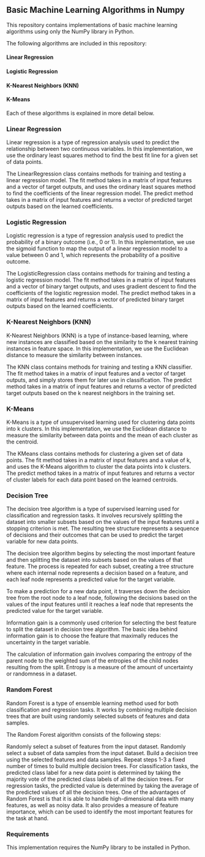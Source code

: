 ## Basic Machine Learning Algorithms in Numpy
This repository contains implementations of basic machine learning algorithms using only the NumPy library in Python.

The following algorithms are included in this repository:

#### Linear Regression
#### Logistic Regression
#### K-Nearest Neighbors (KNN)
#### K-Means


Each of these algorithms is explained in more detail below.


### Linear Regression
Linear regression is a type of regression analysis used to predict the relationship between two continuous variables. In this implementation, we use the ordinary least squares method to find the best fit line for a given set of data points.

The LinearRegression class contains methods for training and testing a linear regression model. The fit method takes in a matrix of input features and a vector of target outputs, and uses the ordinary least squares method to find the coefficients of the linear regression model. The predict method takes in a matrix of input features and returns a vector of predicted target outputs based on the learned coefficients.

### Logistic Regression
Logistic regression is a type of regression analysis used to predict the probability of a binary outcome (i.e., 0 or 1). In this implementation, we use the sigmoid function to map the output of a linear regression model to a value between 0 and 1, which represents the probability of a positive outcome.

The LogisticRegression class contains methods for training and testing a logistic regression model. The fit method takes in a matrix of input features and a vector of binary target outputs, and uses gradient descent to find the coefficients of the logistic regression model. The predict method takes in a matrix of input features and returns a vector of predicted binary target outputs based on the learned coefficients.

### K-Nearest Neighbors (KNN)
K-Nearest Neighbors (KNN) is a type of instance-based learning, where new instances are classified based on the similarity to the k nearest training instances in feature space. In this implementation, we use the Euclidean distance to measure the similarity between instances.

The KNN class contains methods for training and testing a KNN classifier. The fit method takes in a matrix of input features and a vector of target outputs, and simply stores them for later use in classification. The predict method takes in a matrix of input features and returns a vector of predicted target outputs based on the k nearest neighbors in the training set.

### K-Means
K-Means is a type of unsupervised learning used for clustering data points into k clusters. In this implementation, we use the Euclidean distance to measure the similarity between data points and the mean of each cluster as the centroid.

The KMeans class contains methods for clustering a given set of data points. The fit method takes in a matrix of input features and a value of k, and uses the K-Means algorithm to cluster the data points into k clusters. The predict method takes in a matrix of input features and returns a vector of cluster labels for each data point based on the learned centroids.


### Decision Tree
The decision tree algorithm is a type of supervised learning used for classification and regression tasks. It involves recursively splitting the dataset into smaller subsets based on the values of the input features until a stopping criterion is met. The resulting tree structure represents a sequence of decisions and their outcomes that can be used to predict the target variable for new data points.

The decision tree algorithm begins by selecting the most important feature and then splitting the dataset into subsets based on the values of that feature. The process is repeated for each subset, creating a tree structure where each internal node represents a decision based on a feature, and each leaf node represents a predicted value for the target variable.

To make a prediction for a new data point, it traverses down the decision tree from the root node to a leaf node, following the decisions based on the values of the input features until it reaches a leaf node that represents the predicted value for the target variable.

Information gain is a commonly used criterion for selecting the best feature to split the dataset in decision tree algorithm. The basic idea behind information gain is to choose the feature that maximally reduces the uncertainty in the target variable.

The calculation of information gain involves comparing the entropy of the parent node to the weighted sum of the entropies of the child nodes resulting from the split. Entropy is a measure of the amount of uncertainty or randomness in a dataset. 

### Random Forest
Random Forest is a type of ensemble learning method used for both classification and regression tasks. It works by combining multiple decision trees that are built using randomly selected subsets of features and data samples.

The Random Forest algorithm consists of the following steps:

Randomly select a subset of features from the input dataset.
Randomly select a subset of data samples from the input dataset.
Build a decision tree using the selected features and data samples.
Repeat steps 1-3 a fixed number of times to build multiple decision trees.
For classification tasks, the predicted class label for a new data point is determined by taking the majority vote of the predicted class labels of all the decision trees. For regression tasks, the predicted value is determined by taking the average of the predicted values of all the decision trees.
One of the advantages of Random Forest is that it is able to handle high-dimensional data with many features, as well as noisy data. It also provides a measure of feature importance, which can be used to identify the most important features for the task at hand.

### Requirements
This implementation requires the NumPy library to be installed in Python.